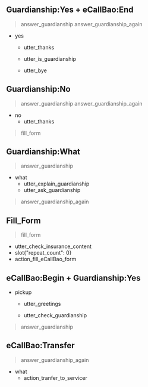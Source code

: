 ## Guardianship:Yes + eCallBao:End
> answer_guardianship
> answer_guardianship_again
* yes
  - utter_thanks

  - utter_is_guardianship
  - utter_bye

## Guardianship:No
> answer_guardianship
> answer_guardianship_again
* no
  - utter_thanks
> fill_form

## Guardianship:What
> answer_guardianship
* what
  - utter_explain_guardianship
  - utter_ask_guardianship
> answer_guardianship_again

## Fill_Form
> fill_form
  - utter_check_insurance_content
  - slot{"repeat_count": 0}
  - action_fill_eCallBao_form

## eCallBao:Begin + Guardianship:Yes
* pickup
  - utter_greetings
  
  - utter_check_guardianship
> answer_guardianship

## eCallBao:Transfer
> answer_guardianship_again
* what
  - action_tranfer_to_servicer
